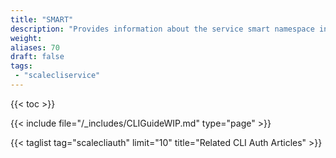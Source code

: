 ```yaml
---
title: "SMART"
description: "Provides information about the service smart namespace in the TrueNAS CLI. Includes command syntax and common commands."
weight: 
aliases: 70
draft: false
tags:
 - "scalecliservice"
---
```


{{< toc >}}

{{< include file="/_includes/CLIGuideWIP.md" type="page" >}}

{{< taglist tag="scalecliauth" limit="10" title="Related CLI Auth Articles" >}}